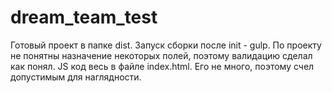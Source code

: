 # dream_team_test
Готовый проект в папке dist.
Запуск сборки после init - gulp.
По проекту не понятны назначение некоторых полей, поэтому валидацию сделал как понял.
JS код весь в файле index.html. Его не много, поэтому счел допустимым для наглядности.
